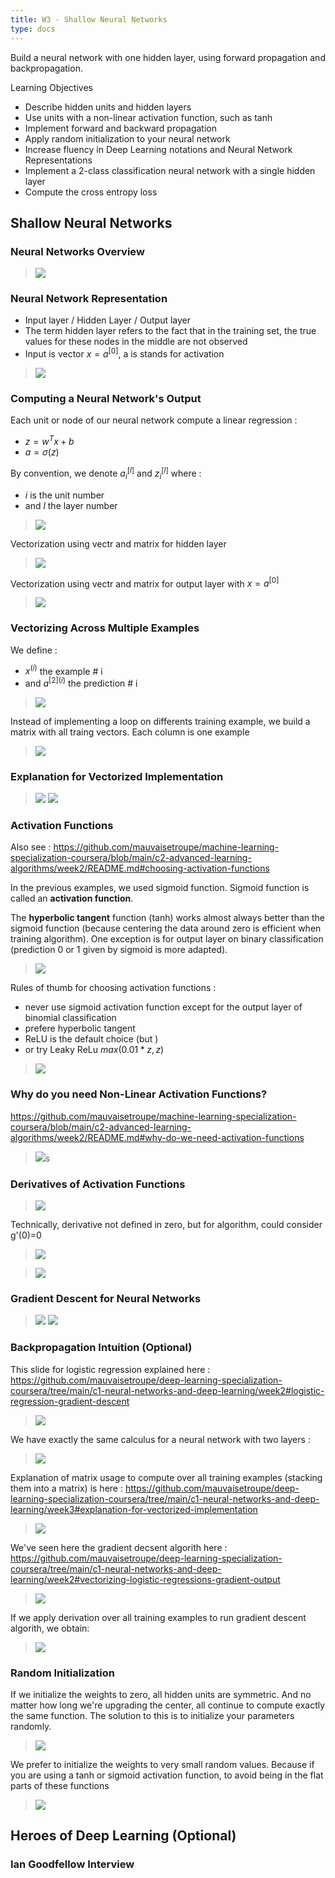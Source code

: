 ```yaml
---
title: W3 - Shallow Neural Networks
type: docs
---
```


Build a neural network with one hidden layer, using forward propagation and backpropagation.

Learning Objectives
- Describe hidden units and hidden layers
- Use units with a non-linear activation function, such as tanh
- Implement forward and backward propagation
- Apply random initialization to your neural network
- Increase fluency in Deep Learning notations and Neural Network Representations
- Implement a 2-class classification neural network with a single hidden layer
- Compute the cross entropy loss




## Shallow Neural Networks

### Neural Networks Overview

> <img src="./images/w03-01-Neural_Networks_Overview/img_2023-03-12_19-49-48.png">

### Neural Network Representation

- Input layer / Hidden Layer / Output layer
- The term hidden layer refers to the fact that in the training set, the true values for these nodes in the middle are not observed
- Input is vector $x = a^{[0]}$, a is stands for activation

> <img src="./images/w03-02-Neural_Network_Representation/img_2023-03-12_19-52-28.png">

### Computing a Neural Network's Output

Each unit or node of our neural network compute a linear regression :
- $z=w^Tx+b$
- $a=\sigma(z)$

By convention, we denote $a_i^{[l]}$ and $z_i^{[l]}$ where :
- $i$ is the unit number
- and $l$ the layer number

> <img src="./images/w03-03-Computing_a_Neural_Networks_Output/img_2023-03-13_18-53-50.png">

Vectorization using vectr and matrix for hidden layer

> <img src="./images/w03-03-Computing_a_Neural_Networks_Output/img_2023-03-13_21-17-59.png">

Vectorization using vectr and matrix for output layer with $x = a^{[0]}$


> <img src="./images/w03-03-Computing_a_Neural_Networks_Output/img_2023-03-13_21-18-01.png">

### Vectorizing Across Multiple Examples

We define :
- $x^{(i)}$ the example # i 
- and $a^{[2] (i)}$ the prediction # i 

> <img src="./images/w03-04-Vectorizing_Across_Multiple_Examples/img_2023-03-13_21-22-09.png">

Instead of implementing a loop on differents training example, we build a matrix with all traing vectors. Each column is one example

> <img src="./images/w03-04-Vectorizing_Across_Multiple_Examples/img_2023-03-13_21-22-11.png">

### Explanation for Vectorized Implementation

> <img src="./images/w03-05-Explanation_for_Vectorized_Implementation/img_2023-03-13_21-26-55.png">
> <img src="./images/w03-05-Explanation_for_Vectorized_Implementation/img_2023-03-13_21-26-57.png">

### Activation Functions

Also see : https://github.com/mauvaisetroupe/machine-learning-specialization-coursera/blob/main/c2-advanced-learning-algorithms/week2/README.md#choosing-activation-functions

In the previous examples, we used sigmoid function. Sigmoid function is called an **activation function**.

The **hyperbolic tangent** function (tanh) works almost always better than the sigmoid function (because centering the data around zero is efficient when training algorithm). One exception is for output layer on binary classification (prediction 0 or 1 given by sigmoid is more adapted).

> <img src="./images/w03-06-Activation_Functions/img_2023-03-13_22-17-18.png">

Rules of thumb for choosing activation functions : 
- never use sigmoid activation function except for the output layer of binomial classification
- prefere hyperbolic tangent
- ReLU is the default choice (but )
- or try Leaky ReLu $max(0.01*z,z)$

> <img src="./images/w03-06-Activation_Functions/img_2023-03-13_22-17-21.png">


### Why do you need Non-Linear Activation Functions?

https://github.com/mauvaisetroupe/machine-learning-specialization-coursera/blob/main/c2-advanced-learning-algorithms/week2/README.md#why-do-we-need-activation-functions

> <img src="./images/w03-07-Why_do_you_need_Non-Linear_Activation_Functions/img_2023-03-13_22-23-56.png">s

### Derivatives of Activation Functions

> <img src="./images/w03-08-Derivatives_of_Activation_Functions/img_2023-03-13_22-35-18.png">

Technically, derivative not defined in zero, but for algorithm, could consider g'(0)=0 

> <img src="./images/w03-08-Derivatives_of_Activation_Functions/img_2023-03-13_22-35-21.png">

> <img src="./images/w03-08-Derivatives_of_Activation_Functions/img_2023-03-13_22-35-23.png">

### Gradient Descent for Neural Networks

> <img src="./images/w03-09-Gradient_Descent_for_Neural_Networks/img_2023-03-15_07-01-36.png">
> <img src="./images/w03-09-Gradient_Descent_for_Neural_Networks/img_2023-03-15_07-01-38.png">

### Backpropagation Intuition (Optional)

This slide for logistic regression explained here : https://github.com/mauvaisetroupe/deep-learning-specialization-coursera/tree/main/c1-neural-networks-and-deep-learning/week2#logistic-regression-gradient-descent

> <img src="./images/w03-10-Backpropagation_Intuition/img_2023-03-15_07-02-17.png">

We have exactly the same calculus for a neural network with two layers :

> <img src="./images/w03-10-Backpropagation_Intuition/img_2023-03-15_07-02-20.png">

Explanation of matrix usage to compute over all training examples (stacking them into a matrix) is here : https://github.com/mauvaisetroupe/deep-learning-specialization-coursera/tree/main/c1-neural-networks-and-deep-learning/week3#explanation-for-vectorized-implementation

> <img src="./images/w03-10-Backpropagation_Intuition/img_2023-03-15_09-15-43.png">


We've seen here the gradient decsent algorith here : https://github.com/mauvaisetroupe/deep-learning-specialization-coursera/tree/main/c1-neural-networks-and-deep-learning/week2#vectorizing-logistic-regressions-gradient-output

> <img src="./images/w03-10-Backpropagation_Intuition/img_2023-03-15_12-13-43.png">

If we apply derivation over all training examples to run gradient descent algorith, we obtain:

> <img src="./images/w03-10-Backpropagation_Intuition/img_2023-03-15_09-15-51.png">



### Random Initialization

If we initialize the weights to zero, all hidden units are symmetric. And no matter how long we're upgrading the center, all continue to compute exactly the same function. The solution to this is to initialize your parameters randomly. 

> <img src="./images/w03-11-Random_Initialization/img_2023-03-15_12-19-16.png">

We prefer to initialize the weights to very small random values. Because if you are using a tanh or sigmoid activation function, to avoid being in the flat parts of these functions

> <img src="./images/w03-11-Random_Initialization/img_2023-03-15_12-19-18.png">



## Heroes of Deep Learning (Optional)

### Ian Goodfellow Interview
